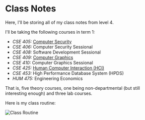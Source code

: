 # Class Notes

Here, I'll be storing all of my class notes from level 4. 

I'll be taking the following courses in term 1:

- _CSE 405:_ [Computer Security](https://bdren.zoom.us/j/64689450739?pwd=SzUwL0o5WEZMVWIyRXY4dzN2RXo2UT09)
- _CSE 406:_ Computer Security Sessional
- _CSE 408:_ Software Development Sessional
- _CSE 409:_ [Computer Graphics](https://bdren.zoom.us/j/62457340769?pwd=K3NKa1BHejBlZHBNUGdLNmF4WjlJZz09)
- _CSE 410:_ Computer Graphics Sessional
- _CSE 425:_ [Human Computer Interaction (HCI)](https://bdren.zoom.us/j/67578331133?pwd=L2M2c2lOeDVBZU9kYUd5RXdqRVBmUT09)
- _CSE 453:_ High Performance Database System (HPDS)
- _HUM 475:_ Engineering Economics

That is, five theory courses, one being non-departmental (but still
interesting enough) and three lab courses.

Here is my class routine:

![Class Routine](https://i.imgur.com/ygTxlE3.png)
